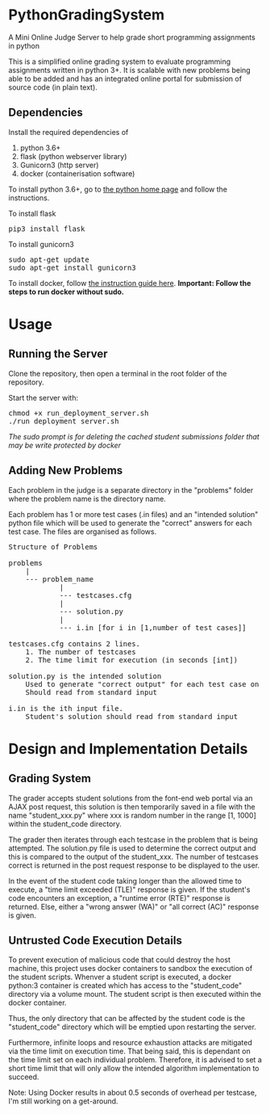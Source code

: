 # PythonGradingSystem
A Mini Online Judge Server to help grade short programming assignments in python

This is a simplified online grading system to evaluate programming assignments written in python 3+. It is scalable with new problems being able to be added and has an integrated online portal for submission of source code (in plain text).

## Dependencies
Install the required dependencies of 
1. python 3.6+
2. flask (python webserver library)
3. Gunicorn3 (http server)
4. docker (containerisation software) 

To install python 3.6+, go to [the python home page](https://python.org) and follow the instructions.

To install flask
<pre>
pip3 install flask
</pre>
 
To install gunicorn3
<pre>
sudo apt-get update
sudo apt-get install gunicorn3
</pre>

To install docker, follow [the instruction guide here](https://www.digitalocean.com/community/tutorials/how-to-install-and-use-docker-on-ubuntu-18-04). **Important: Follow the steps to run docker without sudo.**

# Usage
## Running the Server
Clone the repository, then open a terminal in the root folder of the repository.

Start the server with:
<pre>
chmod +x run_deployment_server.sh
./run_deployment_server.sh
</pre>
*The sudo prompt is for deleting the cached student submissions folder that may be write protected by docker*

## Adding New Problems
Each problem in the judge is a separate directory in the "problems" folder where the problem name is the directory name.

Each problem has 1 or more test cases (.in files) and an "intended solution" python file which will be used to generate the "correct" answers for each  test case. The files are organised as follows.
<pre>
Structure of Problems

problems
	|
	--- problem_name
			|
			--- testcases.cfg
			|
			--- solution.py
			|
			--- i.in [for i in [1,number of test cases]]

testcases.cfg contains 2 lines.
	1. The number of testcases
	2. The time limit for execution (in seconds [int])

solution.py is the intended solution
	Used to generate "correct output" for each test case on the fly
	Should read from standard input

i.in is the ith input file.
	Student's solution should read from standard input
</pre>


# Design and Implementation Details
## Grading System
The grader accepts student solutions from the font-end web portal via an AJAX post request, this solution is then temporarily saved in a file with the name "student_xxx.py" where xxx is random number in the range [1, 1000] within the student_code directory. 

The grader then iterates through each testcase in the problem that is being attempted. The solution.py file is used to determine the correct output and this is compared to the output of the student_xxx. The number of testcases correct is returned in the post request response to be displayed to the user.

In the event of the student code taking longer than the allowed time to execute, a "time limit exceeded (TLE)" response is given. If the student's code encounters an exception, a "runtime error (RTE)" response is returned. Else, either a "wrong answer (WA)" or "all correct (AC)" response is given.

## Untrusted Code Execution Details
To prevent execution of malicious code that could destroy the host machine, this project uses docker containers to sandbox the execution of the student scripts. Whenver a student script is executed, a docker python:3 container is created which has access to the "student_code" directory via a volume mount. The student script is then executed within the docker container.

Thus, the only directory that can be affected by the student code is the "student_code" directory which will be emptied upon restarting the server.

Furthermore, infinite loops and resource exhaustion attacks are mitigated via the time limit on execution time. That being said, this is dependant on the time limit set on each individual problem. Therefore, it is advised to set a short time limit that will only allow the intended algorithm implementation to succeed.

Note: Using Docker results in about 0.5 seconds of overhead per testcase, I'm still working on a get-around.

